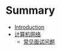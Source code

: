 # Summary

* [Introduction](README.md)
* [计算机网络](chapter1.md)
  * [常见面试问题](chapter1/chang-jian-mian-shi-wen-ti.md)

